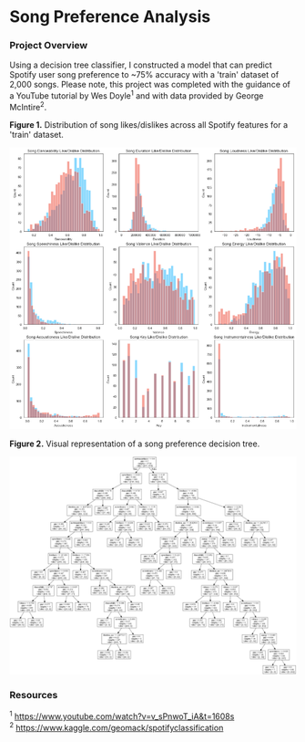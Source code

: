 # Song Preference Analysis

### Project Overview

Using a decision tree classifier, I constructed a model that can predict Spotify user song preference to ~75% accuracy with a 'train' dataset of 2,000 songs. Please note, this project was completed with the guidance of a YouTube tutorial by Wes Doyle<sup>1</sup> and with data provided by George McIntire<sup>2</sup>.<br />

**Figure 1.** Distribution of song likes/dislikes across all Spotify features for a 'train' dataset.<br />

![alt text](https://github.com/nphorsley59/Spotify_ML/blob/master/song_pref_hist.png "Song Preference by Feature")<br />

**Figure 2.** Visual representation of a song preference decision tree.<br />

![alt text](https://github.com/nphorsley59/Spotify_ML/blob/master/dtree_01.png "Decision Tree Classifier")<br />

### Resources
<sup>1</sup> https://www.youtube.com/watch?v=v_sPnwoT_iA&t=1608s<br />
<sup>2</sup> https://www.kaggle.com/geomack/spotifyclassification
